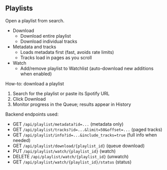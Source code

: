 ## Playlists

Open a playlist from search.

- Download
  - Download entire playlist
  - Download individual tracks
- Metadata and tracks
  - Loads metadata first (fast, avoids rate limits)
  - Tracks load in pages as you scroll
- Watch
  - Add/remove playlist to Watchlist (auto-download new additions when enabled)

How-to: download a playlist
1. Search for the playlist or paste its Spotify URL
2. Click Download
3. Monitor progress in the Queue; results appear in History

Backend endpoints used:

- GET `/api/playlist/metadata?id=...` (metadata only)
- GET `/api/playlist/tracks?id=...&limit=50&offset=...` (paged tracks)
- GET `/api/playlist/info?id=...&include_tracks=true` (full info when needed)
- GET `/api/playlist/download/{playlist_id}` (queue download)
- PUT `/api/playlist/watch/{playlist_id}` (watch)
- DELETE `/api/playlist/watch/{playlist_id}` (unwatch)
- GET `/api/playlist/watch/{playlist_id}/status` (status)